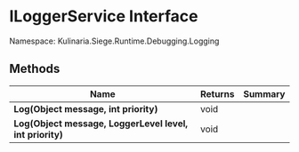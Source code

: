 # ILoggerService Interface

Namespace: Kulinaria.Siege.Runtime.Debugging.Logging


## Methods

| Name | Returns | Summary |
|---|---|---|
| **Log(Object message, int priority)** | void |  |
| **Log(Object message, LoggerLevel level, int priority)** | void |  |
